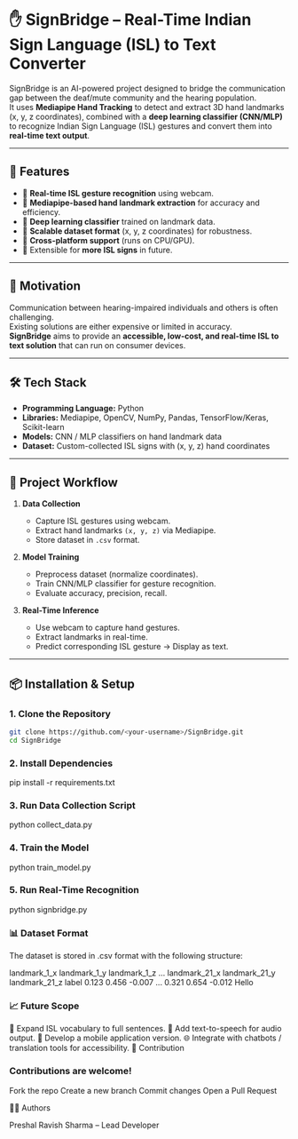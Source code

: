 # ✋ SignBridge – Real-Time Indian Sign Language (ISL) to Text Converter

SignBridge is an AI-powered project designed to bridge the communication gap between the deaf/mute community and the hearing population.  
It uses **Mediapipe Hand Tracking** to detect and extract 3D hand landmarks (x, y, z coordinates), combined with a **deep learning classifier (CNN/MLP)** to recognize Indian Sign Language (ISL) gestures and convert them into **real-time text output**.

---

## 🚀 Features
- 🔹 **Real-time ISL gesture recognition** using webcam.
- 🔹 **Mediapipe-based hand landmark extraction** for accuracy and efficiency.
- 🔹 **Deep learning classifier** trained on landmark data.
- 🔹 **Scalable dataset format** (x, y, z coordinates) for robustness.
- 🔹 **Cross-platform support** (runs on CPU/GPU).
- 🔹 Extensible for **more ISL signs** in future.

---

## 🎯 Motivation
Communication between hearing-impaired individuals and others is often challenging.  
Existing solutions are either expensive or limited in accuracy.  
**SignBridge** aims to provide an **accessible, low-cost, and real-time ISL to text solution** that can run on consumer devices.

---

## 🛠️ Tech Stack
- **Programming Language:** Python  
- **Libraries:** Mediapipe, OpenCV, NumPy, Pandas, TensorFlow/Keras, Scikit-learn  
- **Models:** CNN / MLP classifiers on hand landmark data  
- **Dataset:** Custom-collected ISL signs with (x, y, z) hand coordinates  

---

## 📂 Project Workflow
1. **Data Collection**  
   - Capture ISL gestures using webcam.  
   - Extract hand landmarks `(x, y, z)` via Mediapipe.  
   - Store dataset in `.csv` format.  

2. **Model Training**  
   - Preprocess dataset (normalize coordinates).  
   - Train CNN/MLP classifier for gesture recognition.  
   - Evaluate accuracy, precision, recall.  

3. **Real-Time Inference**  
   - Use webcam to capture hand gestures.  
   - Extract landmarks in real-time.  
   - Predict corresponding ISL gesture → Display as text.  

---

## 📦 Installation & Setup
### 1. Clone the Repository
```bash
git clone https://github.com/<your-username>/SignBridge.git
cd SignBridge
```

### 2. Install Dependencies
pip install -r requirements.txt

### 3. Run Data Collection Script
python collect_data.py

### 4. Train the Model
python train_model.py

### 5. Run Real-Time Recognition
python signbridge.py

### 📊 Dataset Format

The dataset is stored in .csv format with the following structure:

landmark_1_x	landmark_1_y	landmark_1_z	...	landmark_21_x	landmark_21_y	landmark_21_z	label
0.123	0.456	-0.007	...	0.321	0.654	-0.012	Hello

### 📈 Future Scope

🧠 Expand ISL vocabulary to full sentences.
🎤 Add text-to-speech for audio output.
📱 Develop a mobile application version.
🌐 Integrate with chatbots / translation tools for accessibility.
🤝 Contribution

### Contributions are welcome!

Fork the repo
Create a new branch
Commit changes
Open a Pull Request

👨‍💻 Authors

Preshal Ravish Sharma – Lead Developer
